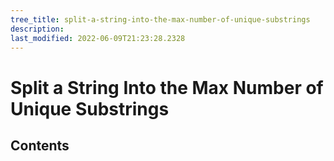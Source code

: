 ```yaml
---
tree_title: split-a-string-into-the-max-number-of-unique-substrings
description: 
last_modified: 2022-06-09T21:23:28.2328
---
```


# Split a String Into the Max Number of Unique Substrings

## Contents

